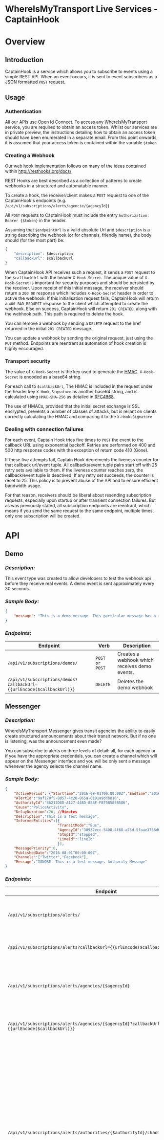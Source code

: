 # **WhereIsMyTransport Live Services - CaptainHook**

# Overview 

## Introduction 
CaptainHook is a service which allows you to subscribe to events using a 
simple REST API. When an event occurs, it is sent to event subscribers
as a JSON formatted `POST` request.   

## Usage

### Authentication

All our APIs use Open Id Connect. To access any WhereIsMyTransport service, you are required to obtain an access token. 
Whilst our services are in private preview, the instructions detailing how to obtain an access token should
have been enumerated in a separate email. From this point onwards, it is assumed that your access token 
is contained within the variable `$token`

### Creating a Webhook

[//]: # (This is) 

Our web hook implementation follows on many of the ideas contained within http://resthooks.org/docs/

REST Hooks are best described as a collection of patterns to create webhooks in a structured and automatable manner.


To create a hook, the receiver/client makes a `POST` request to one of the CaptainHook's endpoints (e.g. `/api/v1/subscriptions/alerts/agencie/{agencyId}`)

All `POST` requests to CaptainHook must include the entry `Authorization: 
Bearer {$token}` in the header. 

Assuming that  `$endpointUrl` is a valid absolute Url and `$description` is a string describing the webhook 
(or for channels, friendly name), the body should (for the most part) be:

```javascript
{
    "description": $description,
    "callbackUrl": $callbackUrl        
}
```

When CaptainHook API receives such a request, it sends a `POST` request to the `$callbackUrl` with the header `X-Hook-Secret`.
The unique value of `X-Hook-Secret` is important for security purposes and should be 
persisted by the receiver. Upon receipt of this initial message, the receiver should  
return a `200 OK` response which includes `X-Hook-Secret` header in order to active 
the webhook. If this initialisation request fails, CaptainHook will return  a 
`400 BAD_REQUEST` response to the client which attempted to create the webhook.
Else on success, CaptainHook will return `201 CREATED`, along with the webhook path.
This path is required to delete the hook.

You can remove a webhook by sending a `DELETE` request to the 
href returned in the initial `201 CREATED` message.

You can update a webhook by sending the original request, just using the `PUT` method.
Endpoints are reentrant as automation of hook creation is highly encouraged.
     
### Transport security

The value of `X-Hook-Secret` is the key used to generate the 
[HMAC](https://en.wikipedia.org/wiki/Hash-based_message_authentication_code). 
`X-Hook-Secret` is encoded as a base64 string.
 
For each call to `$callbackUrl`, The HMAC is included in the request
under the header key `X-Hook-Signature` as another base64 string, 
and is calculated using `HMAC-SHA-256` as detailed in 
[RFC4868](https://tools.ietf.org/html/rfc4868).

The use of HMACs, provided that the initial secret exchange is SSL encrypted,
prevents a number of classes of attacks, but is reliant on clients correctly
calculating the HMAC and comparing it to the `X-Hook-Signature`

### Dealing with connection failures

For each event, Captain Hook tries five times to `POST` the event to the callback URL 
using exponential backoff. Retries are performed on 400 and 500 http 
response codes with the exception of return code 410 (Gone).

If these five attempts fail, Captain Hook decrements the liveness counter for that 
callback url/event tuple. All callbacks/event tuple pairs
start off with 25 retry sets available to them. If the liveness counter reaches zero,
the callback/event tuple is deactived. If any retry set succeeds, 
the counter is reset to 25. This policy is to prevent abuse of the API and to ensure 
efficient bandwidth usage. 

For that reason, receivers should be liberal about resending subscription requests, 
especially upon startup or after transient connection failures. But as was previously
stated, all subscription endpoints are reentrant, which means if you send the same
request to the same endpoint, multiple times, only one subscription will be created.

# API

## Demo

### *Description:*

This event type was created to allow developers to test the webhook api before they 
receive real events. A demo event is sent approximately every 30 seconds.

### *Sample Body:* 

```json
{
    "message": "This is a demo message. This particular message has a random Guid of df92f93b-4d97-4ef6-9f90-cbfaf2223080, which is a very fine Guid indeed"     
}
```

### *Endpoints:*

| Endpoint     |Verb | Description |
|--------------|------------ |------------| 
| `/api/v1/subscriptions/demos/` |`POST or POST` | Creates a webhook which receives demo events.                 |
| `/api/v1/subscriptions/demos?callbackUrl={{urlEncode($callbackUrl)}}` |`DELETE`  | Deletes the demo webhook      

## Messenger

### *Description:*

WhereIsMyTransport Messenger gives transit agencies the ability to easily create structured announcements
about their transit network. But if no one is listening, was the announcement even made? 

You can subscribe to alerts on three levels of detail: all, for each agency or if you 
have the appropriate credentials, you can create a channel which will appear on the Messenger
interface and you will be only sent a message whenever the agency selects the channel name.  

### *Sample Body:*
```json
{
    "ActivePeriod": {"StartTime":"2016-08-01T00:00:00Z","EndTime":"2016-08-01T00:10:00Z"},
    "AlertId":"9af178f5-8d57-4c20-865a-8101a9ddb816",
    "AuthorityId":"66212D8D-A127-44BD-88BF-FB79B585B586",
    "Cause":"PoliceActivity",
    "DelayDuration":20, //Minutes
    "Description":"This is a test message",
    "InformedEntities":[{
                        "TransitMode":"Bus",
                        "AgencyId":"30932ecc-5408-4f68-a75d-5faae3768d60",
                        "StopId":"stopped",
                        "LineId":"lineId"
                        }],
    "MessagePriority":0,
    "PublishedDate":"2016-08-01T00:00:00Z",
    "Channels":["Twitter","Facebook"],
    "Message":"IGNORE. This is a test message. Authority Message"
}
```

### *Endpoints:*

| Endpoint     | Verb        | Description |
|--------------|------------ |------------ |
| `/api/v1/subscriptions/alerts/` | `POST` | Creates a webhook which receives announcements from *any* transit authority.              |
| `/api/v1/subscriptions/alerts?callbackUrl={{urlEncode($callbackUrl)}}` | `DELETE` | Deletes the root alert webhook with `$callbackUrl`. |
| `/api/v1/subscriptions/alerts/agencies/{$agencyId}` |`POST` | Creates a webhook which receives announcements whenever `$agencyId` posts an announcement. |
| `/api/v1/subscriptions/alerts/agencies/{$agencyId}?callbackUrl={{urlEncode($callbackUrl)}}` |`DELETE` | Deletes the webhook to `$callbackUrl` for the given `$agencyId` |
| `/api/v1/subscriptions/alerts/authorities/{$authorityId}/channels/{$channelName}` |`POST` | Creates a webhook which receives announcements whenever `$authority` posts an announcement to `$channelName`. This also creates the channel if it doesn't already exist. Note that a channel can only have a single webhook, and if the channel already exists, this webhook is replaced. Only clients who have `$authorityId's` credentials can create a webhook of this type. |
| `/api/v1/subscriptions/alerts/authorities/{$authorityId}/channels/{$channelName}` |`DELETE` | Deletes the channel. |


------------

### *CaptainHook Url*:  https://webhooks.whereismytransport.com/
### *Samples*:  http://opensource.whereismytransport.com/
